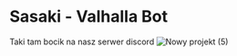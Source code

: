 # Sasaki - Valhalla Bot
Taki tam bocik na nasz serwer discord
![Nowy projekt (5)](https://github.com/Wojtsik/valhallabot-kangur/assets/72934201/90cc0084-de74-474f-9ad5-084c151532ca)
